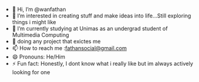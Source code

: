 - 👋 Hi, I’m @wanfathan
- 👀 I’m interested in creating stuff and make ideas into life...Still exploring things i might like
- 🌱 I’m currently studying at Unimas as an undergrad student of Multimedia Computing 
- 💞️ doing any project that exictes me
- 📫 How to reach me :fathansocial@gmail.com 
- 😄 Pronouns: He/Him
- ⚡ Fun fact: Honestly, I dont know what i really like but im always actively looking for one

<!---
wanfathan/wanfathan is a ✨ special ✨ repository because its `README.md` (this file) appears on your GitHub profile.
You can click the Preview link to take a look at your changes.
--->
